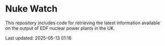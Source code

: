 # Nuke Watch

This repository includes code for retrieving the latest information available on the output of EDF nuclear power plants in the UK.

Last updated: 2025-05-13 01:16